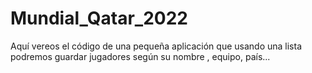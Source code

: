 # Mundial_Qatar_2022
Aquí vereos el código de una pequeña aplicación que usando una lista podremos guardar jugadores según su nombre , equipo, país...
